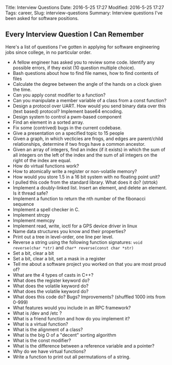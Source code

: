 Title: Interview Questions
Date: 2016-5-25 17:27
Modified: 2016-5-25 17:27
Tags: career,
Slug: interview-questions
Summary: Interview questions I've been asked for software positions.

## Every Interview Question I Can Remember

Here's a list of questions I've gotten in applying for software engineering jobs since college, in no particular order.

* A fellow engineer has asked you to review some code. Identify any possible errors, if they exist (10 question multiple choice).
* Bash questions about how to find file names, how to find contents of files
* Calculate the degree between the angle of the hands on a clock given the time.
* Can you apply const modifier to a function?
* Can you manipulate a member variable of a class from a const function?
* Design a protocol over UART. How would you send binary data over this (text based) protocol? Implement base64 encoding.
* Design system to control a pwm-based component
* Find an element in a sorted array.
* Fix some (contrived) bugs in the current codebase.
* Give a presentation on a specified topic to 15 people
* Given a graph, in which vecticies are frogs, and edges are parent/child relationships, determine if two frogs have a common ancestor.
* Given an array of integers, find an index (if it exists) in which the sum of all integers on the left of the index and the sum of all integers on the right of the index are equal.
* How do virtual functions work?
* How to atomically write a register or non-volatile memory?
* How would you store 1.5 in a 16 bit system with no floating point unit?
* I pulled this code from the standard library. What does it do? (strtok)
* Implement a doubly-linked list. Insert an element, and delete an element. Is it thread safe?
* Implement a function to return the nth number of the fibonacci sequence
* Implement a spell checker in C.
* Implement strcpy
* Implement memcpy
* Implement read, write, ioctl for a GPS device driver in linux
* Name data structures you know and their properties?
* Print out a tree in level-order, one line per level.
* Reverse a string using the following function signatures: `void reverse(char *str)` and `char* reverse(const char *str)`
* Set a bit, clear a bit
* Set a bit, clear a bit, set a mask in a register
* Tell me about a software project you worked on that you are most proud of?
* What are the 4 types of casts in C++?
* What does the register keyword do?
* What does the volatile keyword do?
* What does the volatile keyword do?
* What does this code do? Bugs? Improvements? (shuffled 1000 ints from 0-999)
* What features would you include in an RPC framework?
* What is /dev and /etc ?
* What is a friend function and how do you implement it?
* What is a virtual function?
* What is the alignment of a class?
* What is the big O of a "decent" sorting algorithm
* What is the const modifier?
* What is the difference between a reference variable and a pointer?
* Why do we have virtual functions?
* Write a function to print out all permutations of a string.


